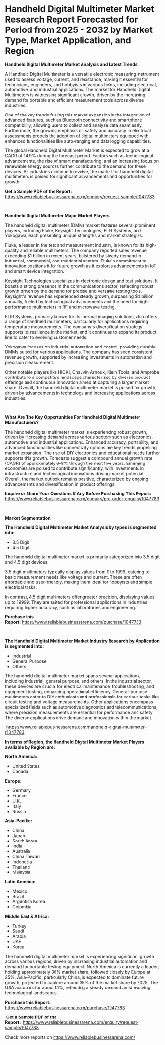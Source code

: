 <p><h1>Handheld Digital Multimeter Market Research Report Forecasted for Period from 2025 -  2032 by Market Type, Market Application, and Region</h1></p><p><strong>Handheld Digital Multimeter Market Analysis and Latest Trends</strong></p>
<p><p>A Handheld Digital Multimeter is a versatile electronic measuring instrument used to assess voltage, current, and resistance, making it essential for technicians, engineers, and hobbyists in various fields, including electrical, automotive, and industrial applications. The market for Handheld Digital Multimeters is witnessing significant growth, driven by the increasing demand for portable and efficient measurement tools across diverse industries.</p><p>One of the key trends fueling this market expansion is the integration of advanced features, such as Bluetooth connectivity and smartphone compatibility, allowing users to collect and analyze data seamlessly. Furthermore, the growing emphasis on safety and accuracy in electrical assessments propels the adoption of digital multimeters equipped with enhanced functionalities like auto-ranging and data logging capabilities.</p><p>The global Handheld Digital Multimeter Market is expected to grow at a CAGR of 14.9% during the forecast period. Factors such as technological advancements, the rise of smart manufacturing, and an increasing focus on renewable energy sources further contribute to the demand for these devices. As industries continue to evolve, the market for handheld digital multimeters is poised for significant advancements and opportunities for growth.</p></p>
<p><strong>Get a Sample PDF of the Report:&nbsp;</strong> <a href="https://www.reliablebusinessarena.com/enquiry/request-sample/1047783?utm_campaign=3138&utm_medium=2&utm_source=Github&utm_content=ia&utm_term=09042025&utm_id=handheld-digital-multimeter">https://www.reliablebusinessarena.com/enquiry/request-sample/1047783</a></p>
<p>&nbsp;</p>
<p><strong>Handheld Digital Multimeter Major Market Players</strong></p>
<p><p>The handheld digital multimeter (DMM) market features several prominent players, including Fluke, Keysight Technologies, FLIR Systems, and Yokogawa, each presenting unique strengths and market strategies. </p><p>Fluke, a leader in the test and measurement industry, is known for its high-quality and reliable multimeters. The company reported sales revenue exceeding $1 billion in recent years, bolstered by steady demand in industrial, commercial, and residential sectors. Fluke's commitment to innovation positions it for future growth as it explores advancements in IoT and smart device integration.</p><p>Keysight Technologies specializes in electronic design and test solutions. It boasts a strong presence in the communications sector, reflecting robust growth driven by the demand for precise and versatile testing tools. Keysight's revenue has experienced steady growth, surpassing $4 billion annually, fueled by technological advancements and the need for high-performance multimeters in RF and microwave testing.</p><p>FLIR Systems, primarily known for its thermal imaging solutions, also offers a range of handheld multimeters, particularly for applications requiring temperature measurements. The company's diversification strategy supports its resilience in the market, and it continues to expand its product line to cater to evolving customer needs.</p><p>Yokogawa focuses on industrial automation and control, providing durable DMMs suited for various applications. The company has seen consistent revenue growth, supported by increasing investments in automation and precision measurement.</p><p>Other notable players like HIOKI, Chauvin Arnoux, Klein Tools, and Amprobe contribute to a competitive landscape characterized by diverse product offerings and continuous innovation aimed at capturing a larger market share. Overall, the handheld digital multimeter market is poised for growth, driven by advancements in technology and increasing applications across industries.</p></p>
<p>&nbsp;</p>
<p><strong>What Are The Key Opportunities For Handheld Digital Multimeter Manufacturers?</strong></p>
<p><p>The handheld digital multimeter market is experiencing robust growth, driven by increasing demand across various sectors such as electronics, automotive, and industrial applications. Enhanced accuracy, portability, and advanced functionalities like connectivity options are key trends propelling market expansion. The rise of DIY electronics and educational needs further supports this growth. Forecasts suggest a compound annual growth rate (CAGR) of approximately 6-8% through the next five years. Emerging economies are poised to contribute significantly, with investments in infrastructure and technological innovations driving market potential. Overall, the market outlook remains positive, characterized by ongoing advancements and diversification in product offerings.</p></p>
<p><strong>Inquire or Share Your Questions If Any Before Purchasing This Report:</strong> <a href="https://www.reliablebusinessarena.com/enquiry/pre-order-enquiry/1047783?utm_campaign=3138&utm_medium=2&utm_source=Github&utm_content=ia&utm_term=09042025&utm_id=handheld-digital-multimeter">https://www.reliablebusinessarena.com/enquiry/pre-order-enquiry/1047783</a></p>
<p>&nbsp;</p>
<p><strong>Market Segmentation</strong></p>
<p><strong>The Handheld Digital Multimeter Market Analysis by types is segmented into:</strong></p>
<p><ul><li>3.5 Digit</li><li>4.5 Digit</li></ul></p>
<p><p>The handheld digital multimeter market is primarily categorized into 3.5 digit and 4.5 digit devices. </p><p>3.5 digit multimeters typically display values from 0 to 1999, catering to basic measurement needs like voltage and current. These are often affordable and user-friendly, making them ideal for hobbyists and simple electrical tasks. </p><p>In contrast, 4.5 digit multimeters offer greater precision, displaying values up to 19999. They are suited for professional applications in industries requiring higher accuracy, such as laboratories and engineering.</p></p>
<p><strong>Purchase this Report:&nbsp;</strong><a href="https://www.reliablebusinessarena.com/purchase/1047783?utm_campaign=3138&utm_medium=2&utm_source=Github&utm_content=ia&utm_term=09042025&utm_id=handheld-digital-multimeter">https://www.reliablebusinessarena.com/purchase/1047783</a></p>
<p>&nbsp;</p>
<p><strong>The Handheld Digital Multimeter Market Industry Research by Application is segmented into:</strong></p>
<p><ul><li>Industrial</li><li>General Purpose</li><li>Others</li></ul></p>
<p><p>The handheld digital multimeter market spans several applications, including industrial, general purpose, and others. In the industrial sector, these devices are crucial for electrical maintenance, troubleshooting, and equipment testing, enhancing operational efficiency. General-purpose multimeters cater to DIY enthusiasts and professionals for various tasks like circuit testing and voltage measurements. Other applications encompass specialized fields such as automotive diagnostics and telecommunications, where precision measurements are essential for performance and safety. The diverse applications drive demand and innovation within the market.</p></p>
<p><a href="https://www.reliablebusinessarena.com/handheld-digital-multimeter-r1047783?utm_campaign=3138&utm_medium=2&utm_source=Github&utm_content=ia&utm_term=09042025&utm_id=handheld-digital-multimeter">&nbsp;https://www.reliablebusinessarena.com/handheld-digital-multimeter-r1047783</a></p>
<p><strong>In terms of Region, the Handheld Digital Multimeter Market Players available by Region are:</strong></p>
<p>
    <p> <strong> North America: </strong>
        <ul>
            <li>United States</li>
            <li>Canada</li>
        </ul>
        </p> 
    <p> <strong> Europe: </strong>
        <ul>
            <li>Germany</li>
            <li>France</li>
            <li>U.K.</li>
            <li>Italy</li>
            <li>Russia</li>
        </ul>
        </p> 
    <p> <strong> Asia-Pacific: </strong>
        <ul>
            <li>China</li>
            <li>Japan</li>
            <li>South Korea</li>
            <li>India</li>
            <li>Australia</li>
            <li>China Taiwan</li>
            <li>Indonesia</li>
            <li>Thailand</li>
            <li>Malaysia</li>
        </ul>
        </p> 
    <p> <strong> Latin America: </strong>
        <ul>
            <li>Mexico</li>
            <li>Brazil</li>
            <li>Argentina Korea</li>
            <li>Colombia</li>
        </ul>
        </p> 
    <p> <strong> Middle East & Africa: </strong>
        <ul>
            <li>Turkey</li>
            <li>Saudi</li>
            <li>Arabia</li>
            <li>UAE</li>
            <li>Korea</li>
        </ul>
    </p>
    </p>
<p><p>The handheld digital multimeter market is experiencing significant growth across various regions, driven by increasing industrial automation and demand for portable testing equipment. North America is currently a leader, holding approximately 30% market share, followed closely by Europe at 25%. Asia-Pacific, particularly China, is expected to dominate future growth, projected to capture around 35% of the market share by 2025. The USA accounts for about 15%, reflecting a steady demand amid evolving technological landscapes.</p></p>
<p><strong>Purchase this Report: </strong><a href="https://www.reliablebusinessarena.com/purchase/1047783?utm_campaign=3138&utm_medium=2&utm_source=Github&utm_content=ia&utm_term=09042025&utm_id=handheld-digital-multimeter">https://www.reliablebusinessarena.com/purchase/1047783</a></p>
<p>&nbsp;<strong>Get a Sample PDF of the Report:&nbsp;&nbsp;</strong><a href="https://www.reliablebusinessarena.com/enquiry/request-sample/1047783?utm_campaign=3138&utm_medium=2&utm_source=Github&utm_content=ia&utm_term=09042025&utm_id=handheld-digital-multimeter">https://www.reliablebusinessarena.com/enquiry/request-sample/1047783</a></p>
<p><strong></strong></p>
<p>Check more reports on <a href="https://www.reliablebusinessarena.com/?utm_campaign=3138&utm_medium=2&utm_source=Github&utm_content=ia&utm_term=09042025&utm_id=handheld-digital-multimeter">https://www.reliablebusinessarena.com/</a></p>